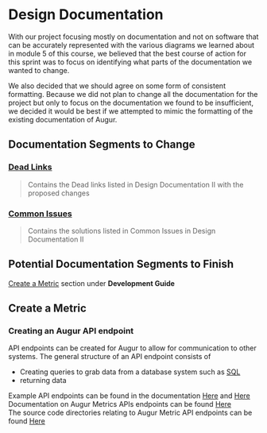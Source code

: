 # Design Documentation

With our project focusing mostly on documentation and not on software that can be accurately represented with the various diagrams we learned about in module 5 of this course, we believed that the best course of action for this sprint was to focus on identifying what parts of the documentation we wanted to change.

We also decided that we should agree on some form of consistent formatting. Because we did not plan to change all the documentation for the project but only to focus on the documentation we found to be insufficient, we decided it would be best if we attempted to mimic the formatting of the existing documentation of Augur.

## Documentation Segments to Change
### [Dead Links](https://github.com/NToepke/Group-4-Fork/blob/sprint3/Sprint%20Three%20Documents/PossibleDeadlinkEndpoints.md)
> Contains the Dead links listed in Design Documentation II with the proposed changes
### [Common Issues](https://github.com/NToepke/Group-4-Fork/blob/sprint3/Sprint%20Three%20Documents/CommonIssues.md)
> Contains the solutions listed in Common Issues in Design Documentation II
## Potential Documentation Segments to Finish
[Create a Metric](https://oss-augur.readthedocs.io/en/main/development-guide/create-a-metric/toc.html) section under **Development Guide**  

## Create a Metric
### Creating an Augur API endpoint
API endpoints can be created for Augur to allow for communication to other systems.
The general structure of an API endpoint consists of 
- Creating queries to grab data from a database system such as [SQL](https://www.w3schools.com/sql/sql_syntax.asp)
- returning data

Example API endpoints can be found in the documentation [Here](https://oss-augur.readthedocs.io/en/main/development-guide/create-a-metric/metrics-steps.html#example-query-to-get-us-started-on-a-labor-effort-and-cost-endpoint) and [Here](https://oss-augur.readthedocs.io/en/main/development-guide/create-a-metric/metrics-steps.html)  
Documentation on Augur Metrics APIs endpoints can be found [Here](https://oss-augur.readthedocs.io/en/main/development-guide/create-a-metric/api-development.html)  
The source code directories relating to Augur Metric API endpoints can be found [Here](https://github.com/chaoss/augur/tree/main/augur/metrics)

